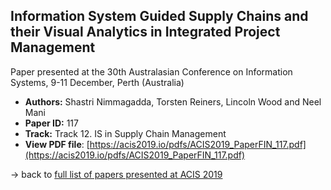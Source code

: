 ## Information System Guided Supply Chains and their Visual Analytics in Integrated Project Management

Paper presented at the 30th Australasian Conference on Information Systems, 9-11 December, Perth (Australia)
- **Authors:** Shastri Nimmagadda, Torsten Reiners, Lincoln Wood and Neel Mani
- **Paper ID:** 117
- **Track:** Track 12. IS in Supply Chain Management
- **View PDF file**: [https://acis2019.io/pdfs/ACIS2019_PaperFIN_117.pdf](https://acis2019.io/pdfs/ACIS2019_PaperFIN_117.pdf)

&rarr; back to [full list of papers presented at ACIS 2019](https://acis2019.io/)